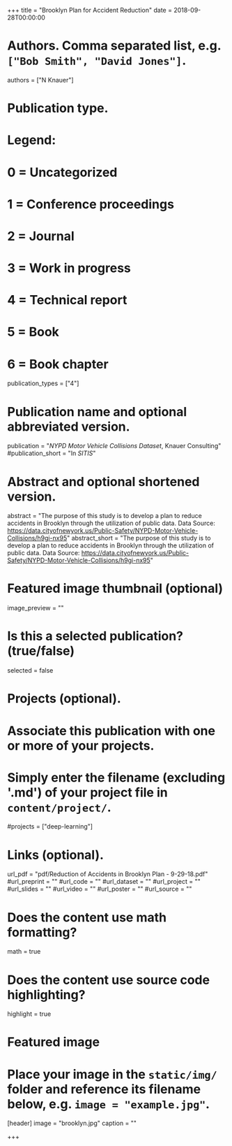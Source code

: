 +++
title = "Brooklyn Plan for Accident Reduction"
date = 2018-09-28T00:00:00

# Authors. Comma separated list, e.g. `["Bob Smith", "David Jones"]`.
authors = ["N Knauer"]

# Publication type.
# Legend:
# 0 = Uncategorized
# 1 = Conference proceedings
# 2 = Journal
# 3 = Work in progress
# 4 = Technical report
# 5 = Book
# 6 = Book chapter
publication_types = ["4"]

# Publication name and optional abbreviated version.
publication = "*NYPD Motor Vehicle Collisions Dataset*, Knauer Consulting"
#publication_short = "In *SITIS*"

# Abstract and optional shortened version.
abstract = "The purpose of this study is to develop a plan to reduce accidents in Brooklyn through the utilization of public data. Data Source: https://data.cityofnewyork.us/Public-Safety/NYPD-Motor-Vehicle-Collisions/h9gi-nx95"
abstract_short = "The purpose of this study is to develop a plan to reduce accidents in Brooklyn through the utilization of public data. Data Source: https://data.cityofnewyork.us/Public-Safety/NYPD-Motor-Vehicle-Collisions/h9gi-nx95"

# Featured image thumbnail (optional)
image_preview = ""

# Is this a selected publication? (true/false)
selected = false

# Projects (optional).
#   Associate this publication with one or more of your projects.
#   Simply enter the filename (excluding '.md') of your project file in `content/project/`.
#projects = ["deep-learning"]

# Links (optional).
url_pdf = "pdf/Reduction of Accidents in Brooklyn Plan - 9-29-18.pdf"
#url_preprint = ""
#url_code = ""
#url_dataset = ""
#url_project = ""
#url_slides = ""
#url_video = ""
#url_poster = ""
#url_source = ""

# Does the content use math formatting?
math = true

# Does the content use source code highlighting?
highlight = true

# Featured image
# Place your image in the `static/img/` folder and reference its filename below, e.g. `image = "example.jpg"`.
[header]
image = "brooklyn.jpg"
caption = ""

+++
